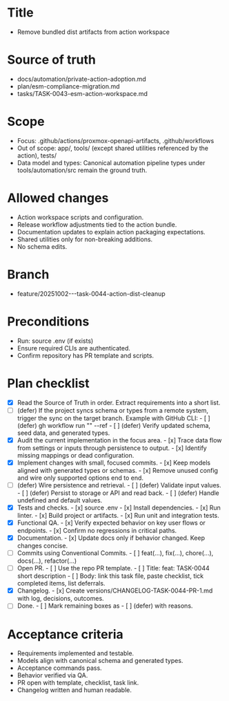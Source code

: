 # Title
- Remove bundled dist artifacts from action workspace

# Source of truth
- docs/automation/private-action-adoption.md
- plan/esm-compliance-migration.md
- tasks/TASK-0043-esm-action-workspace.md

# Scope
- Focus: .github/actions/proxmox-openapi-artifacts, .github/workflows
- Out of scope: app/, tools/ (except shared utilities referenced by the action), tests/
- Data model and types: Canonical automation pipeline types under tools/automation/src remain the ground truth.

# Allowed changes
- Action workspace scripts and configuration.
- Release workflow adjustments tied to the action bundle.
- Documentation updates to explain action packaging expectations.
- Shared utilities only for non-breaking additions.
- No schema edits.

# Branch
- feature/20251002---task-0044-action-dist-cleanup

# Preconditions
- Run: source .env (if exists)
- Ensure required CLIs are authenticated.
- Confirm repository has PR template and scripts.

# Plan checklist
- [x] Read the Source of Truth in order. Extract requirements into a short list.
- [ ] (defer) If the project syncs schema or types from a remote system, trigger the sync on the target branch.
      Example with GitHub CLI:
      - [ ] (defer) gh workflow run "<WORKFLOW NAME>" --ref <BRANCH>
      - [ ] (defer) Verify updated schema, seed data, and generated types.
- [x] Audit the current implementation in the focus area.
      - [x] Trace data flow from settings or inputs through persistence to output.
      - [x] Identify missing mappings or dead configuration.
- [x] Implement changes with small, focused commits.
      - [x] Keep models aligned with generated types or schemas.
      - [x] Remove unused config and wire only supported options end to end.
- [ ] (defer) Wire persistence and retrieval.
      - [ ] (defer) Validate input values.
      - [ ] (defer) Persist to storage or API and read back.
      - [ ] (defer) Handle undefined and default values.
- [x] Tests and checks.
      - [x] source .env
      - [x] Install dependencies.
      - [x] Run linter.
      - [x] Build project or artifacts.
      - [x] Run unit and integration tests.
- [x] Functional QA.
      - [x] Verify expected behavior on key user flows or endpoints.
      - [x] Confirm no regressions in critical paths.
- [x] Documentation.
      - [x] Update docs only if behavior changed. Keep changes concise.
- [ ] Commits using Conventional Commits.
      - [ ] feat(...), fix(...), chore(...), docs(...), refactor(...)
- [ ] Open PR.
      - [ ] Use the repo PR template.
      - [ ] Title: feat: TASK-0044 short description
      - [ ] Body: link this task file, paste checklist, tick completed items, list deferrals.
- [x] Changelog.
      - [x] Create versions/CHANGELOG-TASK-0044-PR-1.md with log, decisions, outcomes.
- [ ] Done.
      - [ ] Mark remaining boxes as - [ ] (defer) with reasons.

# Acceptance criteria
- Requirements implemented and testable.
- Models align with canonical schema and generated types.
- Acceptance commands pass.
- Behavior verified via QA.
- PR open with template, checklist, task link.
- Changelog written and human readable.
